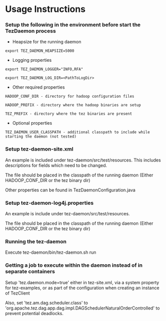 <!--
  Licensed under the Apache License, Version 2.0 (the "License");
  you may not use this file except in compliance with the License.
  You may obtain a copy of the License at

    http://www.apache.org/licenses/LICENSE-2.0

  Unless required by applicable law or agreed to in writing, software
  distributed under the License is distributed on an "AS IS" BASIS,
  WITHOUT WARRANTIES OR CONDITIONS OF ANY KIND, either express or implied.
  See the License for the specific language governing permissions and
  limitations under the License. See accompanying LICENSE file.
-->

Usage Instructions
==================

###  Setup the following in the environment before start the TezDaemon process

   -  Heapsize for the running daemon

    export TEZ_DAEMON_HEAPSIZE=5000

   - Logging properties

    export TEZ_DAEMON_LOGGER="INFO,RFA"

    export TEZ_DAEMON_LOG_DIR=<PathToLogDir>
    
   - Other required properties

    HADOOP_CONF_DIR - directory for hadoop configuration files

    HADOOP_PREFIX - directory where the hadoop binaries are setup

    TEZ_PREFIX - directory where the tez binaries are present
    
   - Optional properties

    TEZ_DAEMON_USER_CLASSPATH - additional classpath to include while starting the daemon (not tested)
    
### Setup tez-daemon-site.xml
An example is included under tez-daemon/src/test/resources. This includes descriptions for fields which need to be changed.

The file should be placed in the classpath of the running daemon (Either HADOOP_CONF_DIR or the tez binary dir)

Other properties can be found in TezDaemonConfiguration.java

### Setup tez-daemon-log4j.properties
An example is include under tez-daemon/src/test/resources.

The file should be placed in the classpath of the running daemon (Either HADOOP_CONF_DIR or the tez binary dir)


### Running the tez-daemon
Execute tez-daemon/bin/tez-daemon.sh run


### Getting a job to execute within the daemon instead of in separate containers
Setup 'tez.daemon.mode=true' either in tez-site.xml, via a system property for tez-examples, or as part of the configuration when creating an instance of TezClient

Also, set 'tez.am.dag.scheduler.class' to 'org.apache.tez.dag.app.dag.impl.DAGSchedulerNaturalOrderControlled' to prevent potential deadlocks.